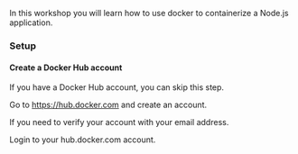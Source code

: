 In this workshop you will learn how to use docker to containerize a Node.js application.

### Setup

#### Create a Docker Hub account
If you have a Docker Hub account, you can skip this step.

Go to https://hub.docker.com and create an account. 

If you need to verify your account with your email address.

Login to your hub.docker.com account.

